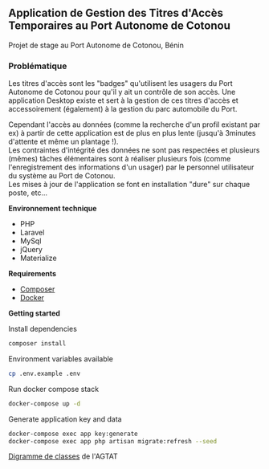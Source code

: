 ## Application de Gestion des Titres d'Accès Temporaires au Port Autonome de Cotonou

Projet de stage au Port Autonome de Cotonou, Bénin

### Problématique 
Les titres d'accès sont les "badges" qu'utilisent les usagers du Port Autonome de Cotonou pour qu'il y ait un contrôle de son accès. Une application Desktop existe et sert à la gestion de ces titres d'accès et accessoirement (également) à la gestion du parc automobile du Port. 

Cependant l'accès au données (comme la recherche d'un profil existant par ex) à partir de cette application est de plus en plus lente (jusqu'à 3minutes d'attente et même un plantage !).  
Les contraintes d'intégrité des données ne sont pas respectées et plusieurs (mêmes) tâches élémentaires sont à réaliser plusieurs fois (comme l'enregistrement des informations d'un usager) par le personnel utilisateur du système au Port de Cotonou.  
Les mises à jour de l'application se font en installation "dure" sur chaque poste, etc...  

__Environnement technique__ 
* PHP
* Laravel
* MySql
* jQuery
* Materialize

__Requirements__
- [Composer](https://getcomposer.org/download/)
- [Docker](https://docs.docker.com/get-docker/)

__Getting started__

Install dependencies
```bash
composer install
```

Environment variables available
```bash
cp .env.example .env
```

Run docker compose stack
```bash
docker-compose up -d
```

Generate application key and data
```bash
docker-compose exec app key:generate
docker-compose exec app php artisan migrate:refresh --seed
```

[Digramme de classes](https://drive.google.com/file/d/1h9uP7Y92HlJ8ArP-ZNLSNp2p9Wyoshvk/view?usp=sharing) de l'AGTAT